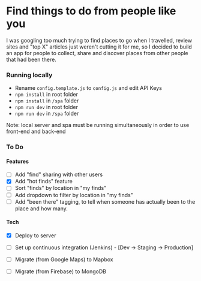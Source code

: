 # Find things to do from people like you

I was googling too much trying to find places to go when I travelled, review sites and "top X" articles just weren't cutting it for me, so I decided to build an app for people to collect, share and discover places from other people that had been there.


### Running locally
- Rename `config.template.js` to `config.js` and edit API Keys
- `npm install` in root folder
- `npm install` in `/spa` folder
- `npm run dev` in root folder
- `npm run dev` in `/spa` folder

Note: local server and spa must be running simultaneously in order to use front-end and back-end

### To Do

#### Features
- [ ] Add "find" sharing with other users
- [x] Add "hot finds" feature
- [ ] Sort "finds" by location in "my finds"
- [ ] Add dropdown to filter by location in "my finds"
- [ ] Add "been there" tagging, to tell when someone has actually been to the place and how many.

#### Tech
- [x] Deploy to server
- [ ] Set up continuous integration (Jenkins) - [Dev -> Staging -> Production]
- [ ] Migrate (from Google Maps) to Mapbox
- [ ] Migrate (from Firebase) to MongoDB

